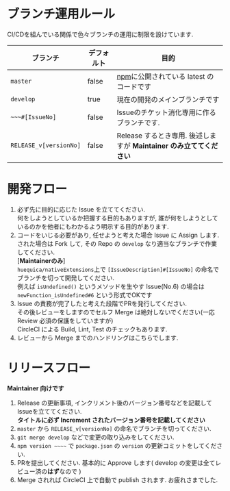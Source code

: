 # ブランチ運用ルール

CI/CDを組んでいる関係で色々ブランチの運用に制限を設けています.

|ブランチ|デフォルト|目的|
|---|---|---|
|`master`|false|[npm](https://www.npmjs.com/package/@huequica/native_extensions)に公開されている latest のコードです|
|`develop`|true|現在の開発のメインブランチです|
|`~~~#[IssueNo]`|false|Issueのチケット消化専用に作るブランチです.|
|`RELEASE_v[versionNo]`|false|Release するとき専用. 後述しますが **Maintainer のみ立ててください**|

# 開発フロー

1. 必ず先に目的に応じた Issue を立ててください.  
	何をしようとしているか把握する目的もありますが, 誰が何をしようとしているのかを他者にもわかるよう明示する目的があります.
2. コードをいじる必要があり, 任せようと考えた場合 Issue に Assign します.  
	された場合は Fork して, その Repo の `develop` なり適当なブランチで作業してください.  
	[**Maintainerのみ**]  
	`huequica/nativeExtensions`上で `[IssueDescription]#[IssueNo]` の命名でブランチを切って開発してください.  
	例えば `isUndefined()` というメソッドを生やす Issue(No.6) の場合は `newFunction_isUndefined#6` という形式でOKです
3. Issue の責務が完了したと考えた段階でPRを発行してください.  
	その後レビューをしますのでセルフ Merge は絶対しないでください(一応 Review 必須の保護をしていますが)  
	CircleCI による Build, Lint, Test のチェックもあります.
4. レビューから Merge までのハンドリングはこちらでします.

# リリースフロー

**Maintainer 向けです**

1. Release の更新事項, インクリメント後のバージョン番号などを記載してIssueを立ててください.  
	**タイトルに必ず Increment されたバージョン番号を記載してください**
2. `master` から `RELEASE_v[versionNo]` の命名でブランチを切ってください.
3. `git merge develop` などで変更の取り込みをしてください.
4. `npm version ~~~~` で `package.json` の `version` の更新コミットをしてください.
5. PRを提出してください. 基本的に Approve します( develop の変更は全てレビュー済の**はず**なので )
6. Merge されれば CircleCI 上で自動で publish されます. お疲れさまでした.
